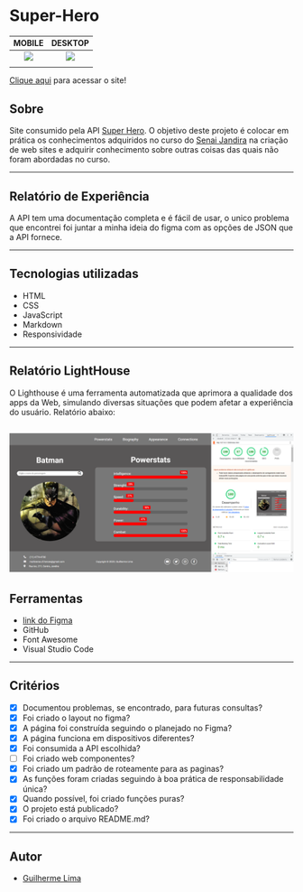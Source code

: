 # Super-Hero
|      MOBILE         |          DESKTOP       |
|:-------------------:|:-----------------------:
|![](./img/mobile.jpg)|![](./img/loginpage.jpg)|
|                     |                        |

[Clique aqui]() para acessar o site!

## **Sobre** 
Site consumido pela API [Super Hero](https://www.superheroapi.com/). O objetivo deste projeto é colocar em prática os conhecimentos adquiridos no curso do [Senai Jandira](https://jandira.sp.senai.br/) na criação de web sites e adquirir conhecimento sobre outras coisas das quais não foram abordadas no curso.

---

## **Relatório de Experiência** 
A API tem uma documentação completa e é fácil de usar, o unico problema que encontrei foi juntar a minha ideia do figma com as opções de JSON que a API fornece.

---

## **Tecnologias utilizadas**
- HTML
- CSS
- JavaScript
- Markdown
- Responsividade

---

## **Relatório LightHouse**

O Lighthouse é uma ferramenta automatizada que aprimora a qualidade dos apps da Web, simulando diversas situações que podem afetar a experiência do usuário. Relatório abaixo:

![](./img/lighthouse.png)
---

##  **Ferramentas**
- [link do Figma](https://www.figma.com/file/PnO45vr7a8RT8tFZwEmVpk/API-dos-Her%C3%B3is?type=design&node-id=0-1&t=74mibjtdFLXcRlV2-0)
- GitHub
- Font Awesome
- Visual Studio Code

---
## **Critérios**
- [x]  Documentou problemas, se encontrado, para futuras consultas?
- [x]  Foi criado o layout no figma?
- [x]  A página foi construída seguindo o planejado no Figma?
- [x]  A página funciona em dispositivos diferentes?
- [x]  Foi consumida a API escolhida?
- [ ]  Foi criado web componentes?
- [x]  Foi criado um padrão de roteamente para as paginas?
- [x]  As funções foram criadas seguindo à boa prática de responsabilidade única?
- [x]  Quando possível, foi criado funções puras?
- [x]  O projeto está publicado?
- [x]  Foi criado o arquivo README.md?

---
## **Autor**
- [Guilherme Lima](https://github.com/GuiLima005)  


